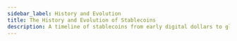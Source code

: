 ```yaml
---
sidebar_label: History and Evolution
title: The History and Evolution of Stablecoins
description: A timeline of stablecoins from early digital dollars to global financial instruments.
---
```

